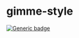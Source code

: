 # gimme-style

[![Generic badge](https://img.shields.io/badge/GimmeStyle-<COLOR>.svg)](javascript%3A%28function%28%29%257Bif%28void%25200%253D%253D%253Dwindow.GimmeStyle%29%257Blet%2520e%253Dnull%253Bwindow.GimmeStyle%253D%257Bconstants%253A%257BallRules%253A%255B%255D%252CcssGS%253A%27.dashboard-wrapper-GS%252C.dashboard-wrapper-GS%2520%2A%252C.dashboard-wrapper-GS%2520%253Aafter%252C.dashboard-wrapper-GS%2520%253Abefore%257Bbox-sizing%253Aborder-box%253Bmargin%253A0%253Bpadding%253A0%257D.dashboard-wrapper-GS%257Bpointer-events%253Anone%253Bfont%253Anormal%252012px%252F1.2%2520Arial%252Csans-serif%257D.dashboard-GS%252C.info-GS%252C.selected-GS%257Bpointer-events%253Aall%257D.selected-GS%257Boutline%253Agreen%2520dashed%2520thin%257D.dashboard-GS%257Bbox-shadow%253Argba%280%252C0%252C0%252C0.16%29%25200%25203px%25206px%252Crgba%280%252C0%252C0%252C0.23%29%25200%25203px%25206px%253Bposition%253Aabsolute%253Btop%253A0%253Bright%253A5px%253Bz-index%253A9999%253Bdisplay%253Aflex%253Bjustify-content%253Acenter%253Balign-items%253Acenter%253Bflex-wrap%253Awrap%253Bgap%253A8px%253Bwidth%253A354px%253Bpadding%253A4px%253Bborder%253Athin%2520solid%2520silver%253Bborder-radius%253A4px%253Bbackground-color%253A%2523fff%253Bcolor%253A%2523282a36%257D.copy-option-GS%257Bdisplay%253Aflex%253Balign-content%253Acenter%253Bflex-wrap%253Awrap%253Bgap%253A4px%253Bheight%253A22px%253Bpadding%253A0%25205px%253Bborder%253A2px%2520solid%2520%2523ffb86c%253Bborder-radius%253A4px%253Bfont-size%253A12px%253Bline-height%253A22px%253Bcursor%253Apointer%257D.copy-option-GS%2520input%252C.copy-option-GS%2520label%257Bpointer-events%253Anone%257D.destroy-GS%252C.pause-GS%252C.unlock-GS%252C.about-GS%257Bposition%253Arelative%253Bdisplay%253Ablock%253Bcursor%253Apointer%257D.destroy-GS%253A%253Aafter%252C.destroy-GS%253A%253Abefore%252C.pause-GS%253A%253Abefore%252C.unlock-GS%253A%253Aafter%252C.unlock-GS%253A%253Abefore%252C.about-GS%253A%253Aafter%252C.about-GS%253A%253Abefore%257Bcontent%253A%2522%2522%253Bdisplay%253Ablock%253Bposition%253Aabsolute%257D.destroy-GS%253A%253Aafter%252C.destroy-GS%253A%253Abefore%257Bwidth%253A12px%253Bheight%253A2px%253Bbackground%253AcurrentColor%253Btransform%253Arotate%2845deg%29%253Bborder-radius%253A5px%253Btop%253A8px%253Bleft%253A3px%257D.destroy-GS%253A%253Aafter%257Btransform%253Arotate%28-45deg%29%257D.destroy-GS%252C.pause-GS%257Bwidth%253A22px%253Bheight%253A22px%253Bborder%253A2px%2520solid%2520%2523ffb86c%253Bborder-radius%253A4px%257D.pause-GS%253A%253Abefore%257Bleft%253A6px%253Btop%253A6px%253Bwidth%253A6px%253Bheight%253A6px%253Bborder-left%253A2px%2520solid%253Bborder-right%253A2px%2520solid%257D.pause-GS.play-GS%253A%253Abefore%257Btop%253A4px%253Bleft%253A7px%253Bwidth%253A0%253Bheight%253A10px%253Bborder-top%253A5px%2520solid%2520transparent%253Bborder-bottom%253A5px%2520solid%2520transparent%253Bborder-left%253A6px%2520solid%253Bborder-right%253A0%257D.unlock-GS%257Btop%253A-6px%253Bwidth%253A13px%253Bheight%253A9px%253Bmargin%253A0%25203px%253Bborder%253A2px%2520solid%2520%2523ffb86c%253Bborder-top-right-radius%253A100px%253Bborder-top-left-radius%253A100px%253Bborder-bottom-color%253Atransparent%253Bborder-right-color%253Atransparent%257D.unlock-GS.lock-GS%257Bborder-top-right-radius%253A50%2525%253Bborder-top-left-radius%253A50%2525%253Bborder-right-color%253A%2523ffb86c%257D.unlock-GS%253A%253Aafter%257Bleft%253A-5px%253Btop%253A6px%253Bwidth%253A20px%253Bheight%253A13px%253Bborder-radius%253A3px%253Bborder%253A2px%2520solid%2520%2523ffb86c%257D.unlock-GS%253A%253Abefore%257Bleft%253A3px%253Btop%253A10px%253Bwidth%253A4px%253Bheight%253A6px%253Bborder-radius%253A2px%253Bborder%253Athin%2520solid%2520white%253Bborder-top%253A4px%2520solid%2520black%253Bbackground%253AcurrentColor%257D.about-GS%257Bwidth%253A20px%253Bheight%253A20px%253Bborder%253A2px%2520solid%2520%2523ffb86c%253Bborder-radius%253A50%2525%257D.about-GS%253A%253Aafter%252C.about-GS%253A%253Abefore%257Bborder-radius%253A3px%253Bwidth%253A2px%253Bleft%253A50%2525%253Bbackground%253AcurrentColor%253Btransform%253AtranslateX%28-50%2525%29%257D.about-GS%253A%253Aafter%257Bbottom%253A2px%253Bheight%253A8px%257D.about-GS%253A%253Abefore%257Btop%253A2px%253Bheight%253A2px%257D.about-info-GS%257Bborder%253A2px%2520solid%2520%2523ffb86c%253Bborder-radius%253A4px%253Bflex-grow%253A1%253Bpadding%253A5px%253Bcolor%253A%2523000%253Bfont-size%253A14px%253Bline-height%253A1.2%257D.info-GS%257Bposition%253Aabsolute%253Btop%253A0%253Bleft%253A0%253Bz-index%253A9999%253Bwidth%253Aauto%253Bmin-width%253A100px%253Bmax-width%253A400px%253Bmin-height%253A100px%253Bmax-height%253A90vh%253Bpadding%253A10px%253Bborder%253Athin%2520solid%2520silver%253Bborder-radius%253A4px%253Bbackground-color%253A%2523282a36%253Bcolor%253A%2523f1fa8c%253Bfont-size%253A13px%253Btransition%253Atransform%2520.4s%253Boverflow-y%253Aauto%253Bwhite-space%253Apre-wrap%253Bword-break%253Abreak-word%257D.info-GS.locked%257Bborder%253Athin%2520solid%2520%2523ffb86c%253Bborder-radius%253A2px%253Bbackground-color%253A%2523383433%253Bcolor%253A%25230fb%257D.info-GS%253A%253Abefore%257Bcontent%253A%2522Copied%21%2522%253Bposition%253Aabsolute%253Btop%253A22px%253Bleft%253A50%2525%253Bdisplay%253Anone%253Bfont-size%253A24px%253Bcolor%253A%2523ffb86c%253Btransform%253AtranslateX%28-50%2525%29%257D.info-GS.copied%253A%253Abefore%257Bdisplay%253Ablock%253Banimation%253A.6s%25202%2520pulse-GS%257D.info-GS%253A%253A-webkit-scrollbar-track%257Bbackground-color%253Atransparent%253Bborder-radius%253A6px%257D.info-GS%253A%253A-webkit-scrollbar%257Bwidth%253A6px%253Bbackground-color%253Atransparent%257D.info-GS%253A%253A-webkit-scrollbar-thumb%257Bborder-radius%253A6px%253Bbackground-color%253A%25234d9c41%257D.info-selector-GS%257Bcolor%253A%2523ff79c6%257D.info-delimiter-GS%257Bcolor%253A%2523f8f8f2%257D.info-rules-GS%257Bcolor%253A%252350fa7b%257D.hide-GS%257Bdisplay%253Anone%2520%21important%257D%2540keyframes%2520pulse-GS%257Bfrom%252Cto%257Btransform%253Ascale3d%281%252C1%252C1%29%2520translateX%28-50%2525%29%257D50%2525%257Btransform%253Ascale3d%281.09%252C1.09%252C1.09%29%2520translateX%28-50%2525%29%257D%257D%27%252Cdashboard%253Anull%252CdashboardId%253A%2522dashboardWrapperGS%2522%252Cdelay%253A1600%252Cerror%253Anull%252ChideClass%253A%2522hide-GS%2522%252ChighlightClass%253A%2522selected-GS%2522%252Cinfo%253Anull%252CinfoId%253A%2522infoGS%2522%252CprevTarget%253Anull%252Cresult%253A%2522%2522%252CstylesId%253A%2522stylesGS%2522%252CuniqKeyFrames%253Anew%2520Set%252CuniqStyles%253Anew%2520Set%257D%252Csettings%253A%257Bfreeze%253A%211%252Clock%253A%211%252CneedChildCss%253A%211%252CneedHtml%253A%211%252Cpause%253A%211%257D%252CaddUI%28%29%257Blet%257BdashboardId%253Ae%252CinfoId%253At%252CstylesId%253As%252CcssGS%253Ao%257D%253Dthis.constants%253Bconst%2520r%253Ddocument.createElement%28%2522div%2522%29%253Br.id%253De%252Cr.className%253D%2522dashboard-wrapper-GS%2522%252Cr.innerHTML%253D%2560%253Cdiv%2520class%253D%2522dashboard-GS%2522%2520id%253D%2522dashboard-GS%2522%253E%253Cdiv%2520class%253D%2522about-GS%2522%2520title%253D%2522Toggle%2520About%2520section%2522%253E%253C%252Fdiv%253E%253Cdiv%2520class%253D%2522copy-option-GS%2522%2520title%253D%2522Copy%2520CSS%2520of%2520all%2520children%2522%253E%253Cinput%2520type%253D%2522checkbox%2522%2520id%253D%2522copyCss%2522%2520value%253D%2522needChildCss%2522%2520%252F%253E%253Clabel%2520for%253D%2522copyCss%2522%253ECopy%2520childs%27%2520CSS%253C%252Flabel%253E%253C%252Fdiv%253E%253Cdiv%2520class%253D%2522copy-option-GS%2522%2520title%253D%2522Copy%2520inner%2520HTML%2522%253E%253Cinput%2520type%253D%2522checkbox%2522%2520id%253D%2522copyHtml%2522%2520value%253D%2522needHtml%2522%2520%252F%253E%253Clabel%2520for%253D%2522copyHtml%2522%253ECopy%2520HTML%253C%252Flabel%253E%253C%252Fdiv%253E%253Cdiv%2520class%253D%2522unlock-GS%2522%2520title%253D%2522Feeze%2520tooltip%2520on%2520click%2522%253E%253C%252Fdiv%253E%253Cdiv%2520class%253D%2522pause-GS%2522%2520title%253D%2522Pause%2522%253E%253C%252Fdiv%253E%253Cdiv%2520class%253D%2522destroy-GS%2522%2520title%253D%2522Close%2522%253E%253C%252Fdiv%253E%253Cdiv%2520class%253D%2522about-info-GS%2520hide-GS%2522%253E%253Cstrong%253EGimme%2520Style%253C%252Fstrong%253E%2520helps%2520to%2520check%2520and%2520copy%2520an%2520element%27s%2520CSS%2520styles.%2520Hover%2520the%2520cursor%2520on%2520the%2520element%2520to%2520see%2520CSS%252C%2520and%2520click%2520to%2520copy.%253Cbr%252F%253E%253Cbr%252F%253EClick%2520the%2520%27%253Cstrong%253Elock%253C%252Fstrong%253E%27%2520icon%2520and%2520a%2520popup%2520with%2520CSS%2520will%2520be%2520frozen%2520after%2520clicking%2520on%2520the%2520element.%2520The%2520second%2520click%2520on%2520the%2520%27%253Cstrong%253Elock%253C%252Fstrong%253E%27%2520icon%2520will%2520unfreeze%2520a%2520popup.%253Cbr%252F%253E%253Cbr%252F%253EIn%2520addition%252C%2520you%2520may%2520copy%2520the%2520HTML%2520code%2520and%2520CSS%2520of%2520element%2520children%2520on%2520demand.%253C%252Fdiv%253E%255Cn%253C%252Fdiv%253E%255Cn%253Cpre%2520id%253D%2522%2524%257Bt%257D%2522%2520class%253D%2522info-GS%2520hide-GS%2522%253E%253C%252Fpre%253E%2560%253Bconst%2520n%253Ddocument.createElement%28%2522style%2522%29%253Bn.id%253Ds%252Cn.innerText%253Do%252Cdocument.body.appendChild%28r%29%252Cdocument.body.appendChild%28n%29%252Cthis.constants.dashboard%253Ddocument.getElementById%28%2522dashboard-GS%2522%29%252Cthis.constants.info%253Ddocument.getElementById%28t%29%257D%252CtogglePause%253A%28%29%253D%253E%257Bconst%257Bpause%253At%257D%253De.settings%252C%257Binfo%253As%252ChideClass%253Ao%257D%253De.constants%252Cr%253Ddocument.querySelector%28%2522.pause-GS%2522%29%253Be.settings.pause%253D%21t%252Cr.classList.toggle%28%2522play-GS%2522%29%252Cs.classList.toggle%28o%29%252Cr.title%253Dt%253F%2522Pause%2522%253A%2522Play%2522%257D%252CtoggleLock%28%29%257Bconst%257Block%253At%252Cfreeze%253As%257D%253De.settings%252Co%253Ddocument.querySelector%28%2522.unlock-GS%2522%29%253Be.settings.lock%253D%21t%252Co.classList.toggle%28%2522lock-GS%2522%29%252Co.title%253Dt%253F%2522Freeze%2520tooltip%2520when%2520clicking%2520on%2520the%2520element%2522%253A%2522Don%27t%2520freeze%2520tooltip%2520on%2520click%2522%252Cs%2526%2526%21e.settings.lock%2526%2526e.toggleFreeze%28%29%257D%252CtoggleAbout%28%29%257Bdocument.querySelector%28%2522.about-info-GS%2522%29.classList.toggle%28e.constants.hideClass%29%257D%252CtoggleFreeze%28%29%257Bthis.settings.freeze%253D%21this.settings.freeze%252Cdocument.getElementById%28this.constants.infoId%29.classList.toggle%28%2522locked%2522%29%257D%252CplaceDashboard%28%29%257Bconst%257BscrollY%253At%257D%253Dwindow%253Be.constants.dashboard.style.transform%253D%2560translate%280%252C%2520%2524%257Bt%252B5%257Dpx%29%2560%257D%252ChandleMouseOver%28t%29%257Bconst%257Bpause%253As%252Cfreeze%253Ao%257D%253De.settings%253Blet%257BhighlightClass%253Ar%257D%253De.constants%253Bif%28s%29e.cleanHighlightClass%28%29%253Belse%257Bt.preventDefault%28%29%253Bconst%2520s%253Dt.target%253Bif%28o%257C%257Ce.isDashboard%28s%29%29return%253Be.constants.prevTarget%253F.classList.remove%28r%29%252Ce.constants.uniqStyles.clear%28%29%252Ce.constants.uniqKeyFrames.clear%28%29%252Ce.constants.result%253D%2522%2522%252Ce.constants.prevTarget%253Ds%252Cs.classList.add%28r%29%253Blet%2520n%253De.getElStyles%28s%29%253Be.constants.result%253Dn%252Cn%253Dn.replace%28%252F%257B%252Fg%252C%27%253Cspan%2520class%253D%2522info-delimiter-GS%2522%253E%257B%253C%252Fspan%253E%253Cspan%2520class%253D%2522info-rules-GS%2522%253E%27%29.replace%28%252F%257D%252Fg%252C%27%253C%252Fspan%253E%253Cspan%2520class%253D%2522info-delimiter-GS%2522%253E%257D%253C%252Fspan%253E%27%29%252Cn%253D%2560%253Cspan%2520class%253D%2522info-selector-GS%2522%253E%2524%257Be.getSelectorName%28s%29%257D%2520%2520%2520%2520%2524%257Bs.offsetWidth%257D%25C3%2597%2524%257Bs.offsetHeight%257Dpx%253C%252Fspan%253E%255Cn%253Cspan%2520class%253D%2522info-delimiter-GS%2522%253E----------------%253C%252Fspan%253E%255Cn%2524%257Bn%257D%2560%252Ce.constants.error%2526%2526%28n%253D%2560%2524%257Bn%257D%255CnError%253A%2520%2524%257Be.constants.error%257D%255CnIf%2520it%2520happens%2520with%2520local%2520files%252C%2520please%2520restart%2520your%2520browser%2520with%2520flag%2520%2522--allow-file-access-from-files%2522.%255CnOtherwise%252C%2520it%2520may%2520be%2520CORS%2520issue%2520related%2520to%2520third-party%2520styles%252C%2520from%2520a%2520CDN%2520for%2520example.%2520This%2520case%2520is%2520not%2520supported%2520yet.%2560%29%252Ce.constants.info.innerHTML%253Dn.trim%28%29%252Ce.movePopup%28s%29%257D%257D%252CmovePopup%28e%29%257Bif%28this.settings.pause%29return%253Bconst%2520t%253D10%252C%257Bwidth%253As%252Cheight%253Ao%257D%253Dthis.constants.info.getBoundingClientRect%28%29%252C%257Bwidth%253Ar%252Cleft%253An%252Ctop%253Aa%257D%253De.getBoundingClientRect%28%29%252C%257BscrollX%253Al%252CscrollY%253Ai%252CinnerWidth%253Ac%252CinnerHeight%253Ad%257D%253Dwindow%253Blet%2520p%253Dn%252Bl%252Br-t%252Ch%253Da%252Bi%252Bt%253Bp%252Bs%253Ec%252Bl%2526%2526%28p%253Dn%252Bl-s%252Bt%253E%253D0%253Fn%252Bl-s%252Bt%253An%252Bl%29%252Ch%253Ci%253Fh%253Di%252Bt%253Ah%252Bo%252Bt%253E%253Di%252Bd%2526%2526%28h%253Di%252Bd-o-t%29%252Cthis.constants.info.style.transform%253D%2560translate%28%2524%257Bp%257Dpx%252C%2520%2524%257Bh%257Dpx%29%2560%257D%252CgetElStyles%28e%29%257Bconst%257BhighlightClass%253At%252CallRules%253As%257D%253Dthis.constants%252Co%253D%255B%255D%252Cr%253D%255B%255D%252Cn%253D%255B%255D%252Ca%253D%255B%255D%252Cl%253D%255B%255D%252Ci%253D%255B%255D%252Cc%253D%255B%255D%252Cd%253D%255B%255D%252Cp%253D%255B%255D%253Bs.forEach%28%28s%253D%253E%257Bif%28s.type%253D%253D%253Dwindow.CSSRule.STYLE_RULE%29%257Bconst%2520d%253Ds.selectorText%253Bif%28d.startsWith%28%2522%253A%253Abefore%2522%29%257C%257Cd.startsWith%28%2522%253A%253Aafter%2522%29%29return%253Bconst%2520h%253Dd.replace%28%252F%2520%253A%252Fg%252C%2522%2520%2A%253A%2522%29%253Be.matches%28d%29%253Fd%21%253D%253D%2560.%2524%257Bt%257D%2560%2526%2526%28o.push%28s%29%252Cp.push%28s%29%29%253Ae.matches%28h.replace%28%252F%28%255B%255E%28%255D%29%28%253Ahover%29%255Cb%252Fg%252C%2522%25241%2522%29%29%253F%28r.push%28s%29%252Cp.push%28s%29%29%253Ae.matches%28h.replace%28%252F%28%255B%255E%28%255D%29%28%253Aactive%29%255Cb%252Fg%252C%2522%25241%2522%29%29%253F%28n.push%28s%29%252Cp.push%28s%29%29%253Ae.matches%28h.replace%28%252F%28%255B%255E%28%255D%29%28%253Avisited%29%255Cb%252Fg%252C%2522%25241%2522%29%29%253F%28a.push%28s%29%252Cp.push%28s%29%29%253Ae.matches%28h.replace%28%252F%28%255B%255E%28%255D%29%28%253Afocus-visible%257C%253Afocus-within%29%255Cb%252Fg%252C%2522%25241%2522%29.replace%28%252F%28%255B%255E%28%255D%29%28%253Afocus%29%255Cb%252Fg%252C%2522%25241%2522%29%29%253F%28l.push%28s%29%252Cp.push%28s%29%29%253Ae.matches%28h.replace%28%252F%253A%253Abefore%255Cb%252Fg%252C%2522%2522%29%29%253F%28i.push%28s%29%252Cp.push%28s%29%29%253Ae.matches%28h.replace%28%252F%253A%253Aafter%255Cb%252Fg%252C%2522%2522%29%29%2526%2526%28c.push%28s%29%252Cp.push%28s%29%29%257Delse%2520s.type%253D%253D%253Dwindow.CSSRule.KEYFRAMES_RULE%2526%2526d.push%28s%29%257D%29%29%253Bconst%2520h%253Dp.reduce%28%28%28e%252Ct%29%253D%253E%28t.style.animationName%2526%2526e.push%28t.style.animationName%29%252Ce%29%29%252C%255B%255D%29%252Cu%253Dd.reduce%28%28%28e%252Ct%29%253D%253E%257Bif%28h.includes%28t.name%29%29%257Bconst%2520s%253Dt.cssText%253Breturn%2520this.constants.uniqKeyFrames.has%28s%29%253Fe%253A%28this.constants.uniqKeyFrames.add%28s%29%252C%2560%2524%257Be%257D%2524%257Bt.cssText%257D%255Cn%255Cn%2560%29%257Dreturn%2520e%257D%29%252C%2522%2522%29%253Blet%2520f%253Dthis.getStylesByRules%28o%29%252Cg%253D%28e.getAttribute%28%2522style%2522%29%253F%253F%2522%2522%29.trim%28%29%253B%2522%2522%21%253D%253Dg%2526%2526%28g%253Dg.replace%28%252F%253A%255Cs%2A%252Fg%252C%2522%253A%2520%2522%29.replace%28%252F%253B%253F%2524%252F%252C%2522%253B%2522%29.replace%28%252F%253B%255Cs%2A%28%253F%21%2524%29%252Fg%252C%2522%253B%255Cn%2520%2520%2520%2520%2522%29%252Cf%253Df.replace%28%252F%257D%255Cn%255Cn%2524%252F%252C%2560%2520%2520%2520%2520%2524%257Bg%257D%255Cn%257D%255Cn%255Cn%2560%29%29%253Blet%2520b%253D%255Bi%252Cc%252Cr%252Cn%252Ca%252Cl%255D.reduce%28%28%28e%252Ct%29%253D%253EBoolean%28t%29%253F%2560%2524%257Be%257D%2524%257Bthis.getStylesByRules%28t%29%257D%2560%253Ae%29%252Cf%29%253Breturn%2522%2522%253D%253D%253Db%253F%2522%2522%253A%2560%2524%257Bb%257D%2524%257Bu%257D%2560%257D%252CgetStylesByRules%28e%29%257Breturn%2520e.reduce%28%28%28e%252Ct%29%253D%253E%257Bconst%2520s%253Dt.cssText%253Bif%28this.constants.uniqStyles.has%28s%29%29return%2520e%253Bthis.constants.uniqStyles.add%28s%29%253Blet%2520o%253D%2522%255Cn%2520%2520%2520%2520%2522%253Breturn%28%2522%2522%253D%253D%253De%257C%257Ce.endsWith%28%2522%257D%255Cn%255Cn%2522%29%29%2526%2526%28o%253D%2522%2522%29%252C%2560%2524%257Be%257D%2524%257Bo%257D%2524%257Bs.replace%28%252F%2520%28--%29%2A%255Cw%255B-%255Cw%255D%2A%253A%2520%253B%252Fg%252C%2522%2522%29.replace%28%252F%28%255Cs%252B0px%29%252Fg%252C%2522%25200%2522%29.replace%28%252F%28%257B%2520%29%252Fg%252C%2522%257B%255Cn%2520%2520%2522%29.replace%28%252F%28%253B%2520%257D%29%252Fg%252C%2522%253B%255Cn%257D%255Cn%255Cn%2522%29.replace%28%252F%28%253B%2520%29%252Fg%252C%2522%253B%255Cn%2520%2520%2522%29%257D%2560%257D%29%252C%2522%2522%29%257D%252CaddChildrenStyles%28e%29%257Bconst%2520t%253D%255B%255D%252Cs%253De.querySelectorAll%28%2522%2A%2522%29%253BArray.from%28s%29.forEach%28%28e%253D%253E%257Bif%28this.isDashboard%28e%29%29return%253Bconst%2520s%253Dthis.getSelectorName%28e%29%253B%2522%2522%253D%253D%253Ds%257C%257Ct.includes%28s%29%257C%257C%28t.push%28s%29%252Cthis.constants.result%253Dthis.constants.result%252Bthis.getElStyles%28e%29%29%257D%29%29%257D%252CtoggleCopyOption%28t%29%257Bconst%2520s%253Dt.currentTarget.children%255B0%255D%252Co%253Ds.value%253Be.settings%255Bo%255D%253D%21e.settings%255Bo%255D%252Cs.checked%253D%21s.checked%257D%252CcopyStylesOfSelectedEl%28t%29%257Bconst%257Bfreeze%253As%252Clock%253Ao%252CneedHtml%253Ar%252CneedChildCss%253An%252Cpause%253Aa%257D%253De.settings%253Bif%28a%29return%253Bt.preventDefault%28%29%253Bconst%2520l%253Dt.target%252C%257BinfoId%253Ai%252Cdelay%253Ac%257D%253De.constants%253Bif%28s%257C%257Ce.isDashboard%28l%29%29return%253Bo%2526%2526%21s%2526%2526e.toggleFreeze%28%29%252Cn%2526%2526e.addChildrenStyles%28l%29%253Blet%2520d%253De.constants.result.trim%28%29%253Bif%28r%29%257Bd%253D%2560%2524%257Bd%257D%255Cn%255Cn----------------%255Cn%2524%257Be.getHtmlString%28l%29%257D%2560%257Dnavigator.clipboard.writeText%28d%29.then%28%28%28%29%253D%253E%257Bconst%2520e%253Ddocument.getElementById%28i%29%252Ct%253D%2522copied%2522%253Be.classList.add%28t%29%252CsetTimeout%28%28%28%29%253D%253E%257Be.classList.remove%28t%29%257D%29%252Cc%29%257D%29%29%257D%252ChandleEscapePress%28t%29%257Bt.preventDefault%28%29%252C%2522Escape%2522%21%253D%253Dt.key%2526%2526%2522Esc%2522%21%253D%253Dt.key%257C%257Ce.destroy%28%29%257D%252CisDashboard%28e%29%257Bconst%2520t%253Dthis.constants.dashboardId%253Breturn%2520e.id%253D%253D%253Dt%257C%257Ce.closest%28%2560%2523%2524%257Bt%257D%2560%29%257D%252CcleanHighlightClass%28%29%257Bconst%257BhighlightClass%253Ae%257D%253Dthis.constants%253Bdocument.querySelector%28%2560.%2524%257Be%257D%2560%29%253F.classList.remove%28e%29%257D%252CgetSelectorName%28e%29%257Bconst%257BhighlightClass%253At%257D%253Dthis.constants%252Cs%253De.tagName.toLowerCase%28%29%253Blet%2520o%253Ds%253Bif%28%255B%2522script%2522%252C%2522style%2522%255D.includes%28s%29%29return%2522%2522%253Bif%28e.className%2526%2526e.className%21%253D%253Dt%29%257Bconst%2520s%253Dnew%2520RegExp%28%2560%28%255C%255Cs%252B%2524%257Bt%257D%29%2560%252C%2522g%2522%29%253Bo%253D%2560%2524%257Bo%257D.%2524%257Be.className.replace%28s%252C%2522%2522%29.replace%28%252F%255Cs%252B%252Fg%252C%2522.%2522%29%257D%2560%257Delse%2520e.id%2526%2526%28o%253D%2560%2524%257Bo%257D%2523%2524%257Be.id%257D%2560%29%253Breturn%2520o%257D%252CgetHtmlString%28e%29%257Bconst%257BdashboardId%253At%252CstylesId%253As%257D%253Dthis.constants%253Blet%2520o%253De.outerHTML.replace%28%2522selected-GS%2522%252C%2522%2522%29%253Bif%28o.startsWith%28%2522%253Cbody%2522%29%29%257Blet%2520e%253Ddocument.createElement%28%2522div%2522%29%253Bconst%2520r%253Do.substring%280%252Co.indexOf%28%2522%253E%2522%29%252B1%29.replace%28%27%2520class%253D%2522%2522%27%252C%2522%2522%29%253Be.innerHTML%253Do%252C%255Bt%252Cs%255D.forEach%28%28t%253D%253E%257Blet%2520s%253De.querySelector%28%2560%2523%2524%257Bt%257D%2560%29%253Bs%2526%2526s.remove%28%29%257D%29%29%252Co%253D%2560%2524%257Br%257D%255Cn%2524%257Be.innerHTML.trim%28%29%257D%255Cn%253C%252Fbody%253E%2560%257Dreturn%2520o%257D%252CprepareAllRules%253Aasync%28%29%253D%253E%257Blet%2520t%253Dnew%2520Map%253Breturn%28await%2520Array.from%28document.styleSheets%29.reduce%28%28async%28t%252Cs%29%253D%253E%257Bconst%2520o%253Dawait%2520t%253Btry%257Bif%28s.ownerNode.id%21%253D%253De.constants.stylesId%29%257Bconst%2520e%253DArray.from%28s.cssRules%29.flat%28%29.map%28%28e%253D%253E%257Bconst%257BselectorText%253At%252CcssText%253As%252Ctype%253Ao%252Cstyle%253Ar%252Cname%253An%257D%253De%253Breturn%257BselectorText%253At%252CcssText%253As%252Ctype%253Ao%252Cstyle%253Ar%252Cname%253An%257D%257D%29%29%253Bo.push%28...e%29%257D%257Dcatch%28t%29%257Blet%2520r%253Ds.href.startsWith%28%2522https%2522%29%253F%257Bmode%253A%2522cors%2522%252Ccache%253A%2522no-store%2522%257D%253A%257Bmode%253A%2522no-cors%2522%252Ccache%253A%2522no-store%2522%257D%253Btry%257Bconst%2520n%253Dawait%2520e.fetchStylesheet%28s.href%252Cr%252Ct%29%253Bo.push%28...n%29%257Dcatch%28e%29%257B%257D%257Dreturn%2520o%257D%29%252CPromise.resolve%28%255B%255D%29%29%29.forEach%28%28e%253D%253E%257Bconst%2520s%253De.selectorText%253F%253Fe.name%253Blet%2520o%253Dt.get%28s%29%253Bif%28s%29if%28o%29%257Bconst%2520r%253De.cssText.replace%28%252F.%2A%255C%257B%28%255B%255E%257D%255D%252B%29%257D.%2A%252F%252C%2522%25241%2522%29.replace%28%252F%253B%252B%255Cs%2A%252Fg%252C%2522%253B%2522%29.trim%28%29.split%28%252F%28%253F%253C%253D%253B%29%252Fg%29%252Cn%253Do.cssText.replace%28%252F.%2A%255C%257B%28%255B%255E%257D%255D%252B%29%257D.%2A%252F%252C%2522%25241%2522%29.replace%28%252F%253B%252B%255Cs%2A%252Fg%252C%2522%253B%2522%29.trim%28%29.split%28%252F%28%253F%253C%253D%253B%29%252Fg%29%252Ca%253Do.cssText.replace%28%252F%255C%257B%28%255B%255E%257D%255D%252B%29%257D%252F%252C%2522%257B%257D%2522%29%253Blet%2520l%253D%255B...new%2520Set%28%255B...n%252C...r%255D%29%255D.join%28%2522%2520%2522%29%253Bl%253Da.replace%28%2522%257B%257D%2522%252C%2560%257B%2520%2524%257Bl%257D%2520%257D%2560%29%252Ct.set%28s%252C%257B...o%252CcssText%253Al%257D%29%257Delse%2520t.set%28s%252Ce%29%257D%29%29%252C%255B...t.values%28%29%255D%257D%252CfetchStylesheet%253Aasync%28t%252Cs%252Co%29%253D%253E%257Btry%257Bconst%2520r%253Dawait%2520fetch%28t%252Cs%29%253Bif%28%21r.ok%29throw%2520e.constants.error%253Do.message%252Cnew%2520Error%28%2560Network%2520response%2520was%2520not%2520ok%253A%2520%2524%257Br.statusText%257D%2560%29%253Bconst%2520n%253Dawait%2520r.text%28%29%252Ca%253Ddocument.createElement%28%2522style%2522%29%253Ba.textContent%253Dn%252Cdocument.head.appendChild%28a%29%253Breturn%2520Array.from%28a.sheet.cssRules%29.flat%28%29.map%28%28e%253D%253E%257Bconst%257BselectorText%253At%252CcssText%253As%252Ctype%253Ao%252Cstyle%253Ar%252Cname%253An%257D%253De%253Breturn%257BselectorText%253At%252CcssText%253As%252Ctype%253Ao%252Cstyle%253Ar%252Cname%253An%257D%257D%29%29%257Dcatch%28t%29%257Bthrow%2520e.constants.error%253Dt.message%252Cnew%2520Error%28t%29%257D%257D%252Cinit%28%29%257Be%253Dthis%252Cthis.addUI%28%29%252Cthis.placeDashboard%28%29%252Cthis.constants.info.classList.remove%28this.constants.hideClass%29%252Cthis.prepareAllRules%28%29.then%28%28e%253D%253E%257Bthis.constants.allRules%253De%257D%29%29%252Cdocument.querySelector%28%2522.destroy-GS%2522%29.addEventListener%28%2522click%2522%252Cthis.destroy%29%252Cdocument.querySelector%28%2522.pause-GS%2522%29.addEventListener%28%2522click%2522%252Cthis.togglePause%29%252Cdocument.querySelector%28%2522.unlock-GS%2522%29.addEventListener%28%2522click%2522%252Cthis.toggleLock%29%252Cdocument.querySelector%28%2522.about-GS%2522%29.addEventListener%28%2522click%2522%252Cthis.toggleAbout%29%252Cdocument.querySelectorAll%28%2522.copy-option-GS%2522%29.forEach%28%28e%253D%253E%257Be.addEventListener%28%2522click%2522%252Cthis.toggleCopyOption%29%257D%29%29%252Cdocument.addEventListener%28%2522scroll%2522%252Cthis.placeDashboard%29%252Cdocument.addEventListener%28%2522mouseover%2522%252Cthis.handleMouseOver%29%252Cdocument.addEventListener%28%2522click%2522%252Cthis.copyStylesOfSelectedEl%29%252Cdocument.addEventListener%28%2522keydown%2522%252Cthis.handleEscapePress%29%257D%252Cdestroy%28%29%257Bconst%257BdashboardId%253At%252CstylesId%253As%257D%253De.constants%253Bdocument.querySelector%28%2522.destroy-GS%2522%29.removeEventListener%28%2522click%2522%252Ce.destroy%29%252Cdocument.querySelector%28%2522.pause-GS%2522%29.removeEventListener%28%2522click%2522%252Ce.togglePause%29%252Cdocument.querySelector%28%2522.unlock-GS%2522%29.removeEventListener%28%2522click%2522%252Ce.toggleLock%29%252Cdocument.querySelector%28%2522.about-GS%2522%29.removeEventListener%28%2522click%2522%252Ce.toggleAbout%29%252Cdocument.querySelectorAll%28%2522.copy-option-GS%2522%29.forEach%28%28t%253D%253E%257Bt.removeEventListener%28%2522click%2522%252Ce.toggleCopyOption%29%257D%29%29%252Cdocument.removeEventListener%28%2522scroll%2522%252Ce.placeDashboard%29%252Cdocument.removeEventListener%28%2522mouseover%2522%252Ce.handleMouseOver%29%252Cdocument.removeEventListener%28%2522click%2522%252Ce.copyStylesOfSelectedEl%29%252Cdocument.removeEventListener%28%2522keydown%2522%252Ce.handleEscapePress%29%252Ce.cleanHighlightClass%28%29%252Cdocument.getElementById%28t%29.remove%28%29%252Cdocument.getElementById%28s%29.remove%28%29%252Ce%253Dnull%252Cdelete%2520window.GimmeStyle%257D%257D%252Cwindow.GimmeStyle.init%28%29%257Delse%2520window.GimmeStyle.destroy%28%29%253B%257D%29%28%29%253B)